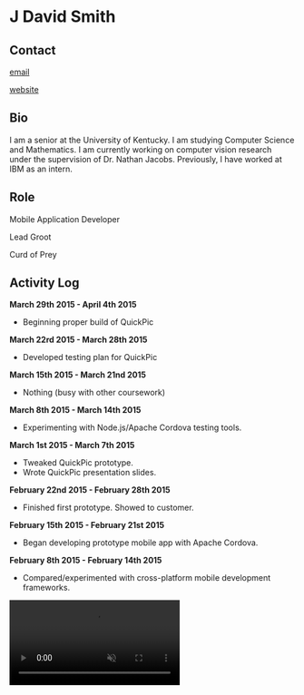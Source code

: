 J David Smith
==============

Contact
-------

[email](mailto:emallson@archlinux.us)

[website](https://atlanis.net)

Bio
---

I am a senior at the University of Kentucky. I am studying Computer Science and
Mathematics. I am currently working on computer vision research under the
supervision of Dr. Nathan Jacobs. Previously, I have worked at IBM as an
intern.

Role
----

Mobile Application Developer

Lead Groot

Curd of Prey

Activity Log
------------

**March 29th 2015 - April 4th 2015**

- Beginning proper build of QuickPic

**March 22rd 2015 - March 28th 2015**

- Developed testing plan for QuickPic

**March 15th 2015 - March 21nd 2015**

- Nothing (busy with other coursework)

**March 8th 2015 - March 14th 2015**

- Experimenting with Node.js/Apache Cordova testing tools.

**March 1st 2015 - March 7th 2015**

- Tweaked QuickPic prototype.
- Wrote QuickPic presentation slides.

**February 22nd 2015 - February 28th 2015**

- Finished first prototype. Showed to customer.

**February 15th 2015 - February 21st 2015**

- Began developing prototype mobile app with Apache Cordova.

**February 8th 2015 - February 14th 2015**

- Compared/experimented with cross-platform mobile development frameworks.



<video preload="auto" autoplay="autoplay" muted="muted" loop="loop" webkit-playsinline="">
<source src="http://i.imgur.com/Xl3JVqF.webm" type="video/webm">
<source src="http://i.imgur.com/Xl3JVqF.mp4" type="video/mp4">
</video>
